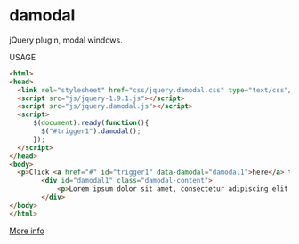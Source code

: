 damodal
=============

jQuery plugin, modal windows.


USAGE
```html
<html>
<head>
  <link rel="stylesheet" href="css/jquery.damodal.css" type="text/css"/>
  <script src="js/jquery-1.9.1.js"></script>
  <script src="js/jquery.damodal.js"></script>
  <script>
	  $(document).ready(function(){
	    $("#trigger1").damodal();
	  });
  </script>
</head>
<body>
  <p>Click <a href="#" id="trigger1" data-damodal="damodal1">here</a> to open a modal/dialog window. Click <a href="#" id="trigger2" data-damodal="damodal2">here</a> to open another dialog.</p>
        <div id="damodal1" class="damodal-content">
            <p>Lorem ipsum dolor sit amet, consectetur adipiscing elit. Vestibulum malesuada urna vitae mi tempor elementum.</p>
        </div>       
</body>
</html>
```

<a href="http://dng-es.github.io/damodal" target="_blank">More info</a>
